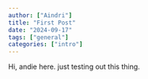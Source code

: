 ```yaml
---
author: ["Aindri"]
title: "First Post"
date: "2024-09-17"
tags: ["general"]
categories: ["intro"]
---
```



Hi, andie here. just testing out this thing. 